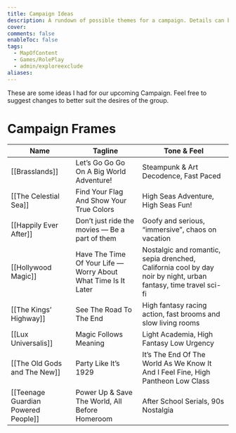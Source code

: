```yaml
---
title: Campaign Ideas
description: A rundown of possible themes for a campaign. Details can be changed to fit the group’s appetite.
cover:
comments: false
enableToc: false
tags:
  - MapOfContent
  - Games/RolePlay
  - admin/exploreexclude
aliases:
---
```

These are some ideas I had for our upcoming Campaign. Feel free to suggest changes to better suit the desires of the group.

# Campaign Frames

| Name                                | Tagline                                                        | Tone & Feel                                                                                                     |
| ----------------------------------- | -------------------------------------------------------------- | --------------------------------------------------------------------------------------------------------------- |
| [[Brasslands]]                      | Let’s Go Go Go On A Big World Adventure!                       | Steampunk & Art Decodence, Fast Paced                                                                           |
| [[The Celestial Sea]]               | Find Your Flag And Show Your True Colors                       | High Seas Adventure, High Seas Fun!                                                                             |
| [[Happily Ever After]]              | Don’t just ride the movies — Be a part of them                 | Goofy and serious, “immersive”, chaos on vacation                                                               |
| [[Hollywood Magic]]                 | Have The Time Of Your Life — Worry About What Time Is It Later | Nostalgic and romantic, sepia drenched, California cool by day noir by night, urban fantasy, time travel sci-fi |
| [[The Kings’ Highway]]              | See The Road To The End                                        | High fantasy racing action, fast brooms and slow living rooms                                                   |
| [[Lux Universalis]]                 | Magic Follows Meaning                                          | Light Academia, High Fantasy Low Urgency                                                                        |
| [[The Old Gods and The New]]        | Party Like It’s 1929                                           | It’s The End Of The World As We Know It And I Feel Fine, High Pantheon Low Class                                |
| [[Teenage Guardian Powered People]] | Power Up & Save The World, All Before Homeroom                 | After School Serials, 90s Nostalgia                                                                             |
